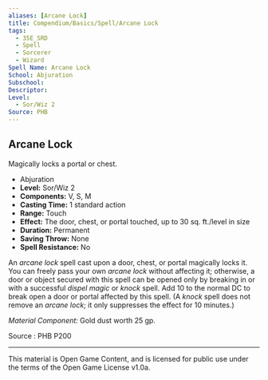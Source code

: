 ```yaml
---
aliases: [Arcane Lock]
title: Compendium/Basics/Spell/Arcane Lock
tags: 
  - 35E_SRD
  - Spell
  - Sorcerer
  - Wizard
Spell Name: Arcane Lock
School: Abjuration
Subschool: 
Descriptor: 
Level:
  - Sor/Wiz 2
Source: PHB
---
```


## Arcane Lock

Magically locks a portal or chest.

*   Abjuration
*   **Level:** Sor/Wiz 2
*   **Components:** V, S, M
*   **Casting Time:** 1 standard action
*   **Range:** Touch
*   **Effect:** The door, chest, or portal touched, up to 30 sq. ft./level in size
*   **Duration:** Permanent
*   **Saving Throw:** None
*   **Spell Resistance:** No

An *arcane lock* spell cast upon a door, chest, or portal magically locks it. You can freely pass your own *arcane lock* without affecting it; otherwise, a door or object secured with this spell can be opened only by breaking in or with a successful *dispel magic* or *knock* spell. Add 10 to the normal DC to break open a door or portal affected by this spell. (A *knock* spell does not remove an *arcane lock*; it only suppresses the effect for 10 minutes.)

*Material Component:* Gold dust worth 25 gp.

Source : PHB P200

---

This material is Open Game Content, and is licensed for public use under  
the terms of the Open Game License v1.0a.
